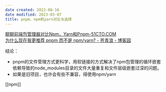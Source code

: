 ```yaml
---
date created: 2022-08-16
date modified: 2023-03-07
title: pnpm、npm和yarn对比与选择
---
```


[聊聊前端包管理器对比Npm、Yarn和Pnpm-51CTO.COM](https://www.51cto.com/article/702067.html)  
[为什么现在我更推荐 pnpm 而不是 npm/yarn? - 苍青浪 - 博客园](https://www.cnblogs.com/cangqinglang/p/14448329.html)

结论：

- pnpm的文件管理方式更科学，用软链接的方式解决了npm包管理的循环嵌套依赖导致的node_modules目录的文件大量重复和文件层级嵌套过深的问题。
- 如果是旧项目，也许会有些不兼容，得使用npm/yarn

[[npm]]
